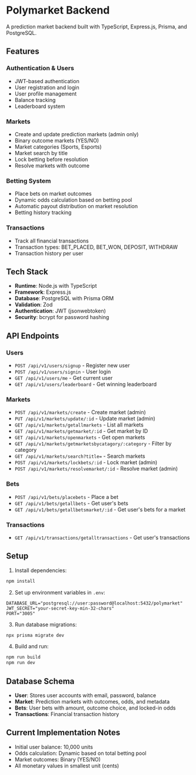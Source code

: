 # Polymarket Backend

A prediction market backend built with TypeScript, Express.js, Prisma, and PostgreSQL.

## Features

### Authentication & Users
- JWT-based authentication
- User registration and login
- User profile management
- Balance tracking
- Leaderboard system

### Markets
- Create and update prediction markets (admin only)
- Binary outcome markets (YES/NO)
- Market categories (Sports, Esports)
- Market search by title
- Lock betting before resolution
- Resolve markets with outcome

### Betting System
- Place bets on market outcomes
- Dynamic odds calculation based on betting pool
- Automatic payout distribution on market resolution
- Betting history tracking

### Transactions
- Track all financial transactions
- Transaction types: BET_PLACED, BET_WON, DEPOSIT, WITHDRAW
- Transaction history per user

## Tech Stack

- **Runtime**: Node.js with TypeScript
- **Framework**: Express.js
- **Database**: PostgreSQL with Prisma ORM
- **Validation**: Zod
- **Authentication**: JWT (jsonwebtoken)
- **Security**: bcrypt for password hashing

## API Endpoints

### Users
- `POST /api/v1/users/signup` - Register new user
- `POST /api/v1/users/signin` - User login
- `GET /api/v1/users/me` - Get current user
- `GET /api/v1/users/leaderboard` - Get winning leaderboard

### Markets
- `POST /api/v1/markets/create` - Create market (admin)
- `PUT /api/v1/markets/update/:id` - Update market (admin)
- `GET /api/v1/markets/getallmarkets` - List all markets
- `GET /api/v1/markets/getmarket/:id` - Get market by ID
- `GET /api/v1/markets/openmarkets` - Get open markets
- `GET /api/v1/markets/getmarketsbycatagory/:category` - Filter by category
- `GET /api/v1/markets/search?title=` - Search markets
- `POST /api/v1/markets/lockbets/:id` - Lock market (admin)
- `POST /api/v1/markets/resolvemarket/:id` - Resolve market (admin)

### Bets
- `POST /api/v1/bets/placebets` - Place a bet
- `GET /api/v1/bets/getallbets` - Get user's bets
- `GET /api/v1/bets/getallbetsmarket/:id` - Get user's bets for a market

### Transactions
- `GET /api/v1/transactions/getalltransactions` - Get user's transactions

## Setup

1. Install dependencies:
```bash
npm install
```

2. Set up environment variables in `.env`:
```
DATABASE_URL="postgresql://user:password@localhost:5432/polymarket"
JWT_SECRET="your-secret-key-min-32-chars"
PORT="3005"
```

3. Run database migrations:
```bash
npx prisma migrate dev
```

4. Build and run:
```bash
npm run build
npm run dev
```

## Database Schema

- **User**: Stores user accounts with email, password, balance
- **Market**: Prediction markets with outcomes, odds, and metadata
- **Bets**: User bets with amount, outcome choice, and locked-in odds
- **Transactions**: Financial transaction history

## Current Implementation Notes

- Initial user balance: 10,000 units
- Odds calculation: Dynamic based on total betting pool
- Market outcomes: Binary (YES/NO)
- All monetary values in smallest unit (cents)